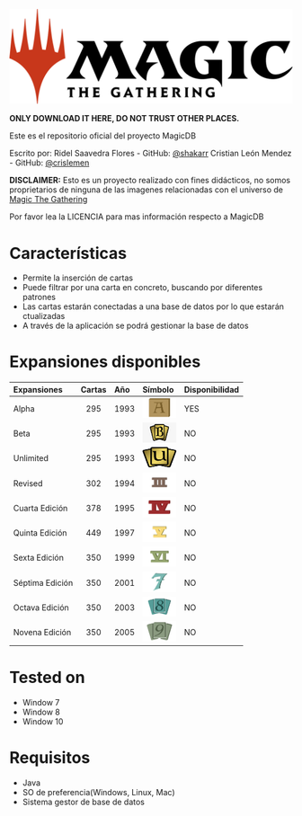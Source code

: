 ![banner](imagenes/logo/MTG.png)

**ONLY DOWNLOAD IT HERE, DO NOT TRUST OTHER PLACES.**

Este es el repositorio oficial del proyecto MagicDB

Escrito por: Ridel Saavedra Flores - GitHub: [@shakarr](https://github.com/shakarr) Cristian León Mendez - GitHub: [@crislemen](https://github.com/)

**DISCLAIMER:** Esto es un proyecto realizado con fines didácticos, no somos proprietarios de ninguna de las imagenes relacionadas con el universo de [Magic The Gathering](https://magic.wizards.com/es)

Por favor lea la LICENCIA para mas información respecto a MagicDB

# Características

- Permite la inserción de cartas 
- Puede filtrar por una carta en concreto, buscando por diferentes patrones
- Las cartas estarán conectadas a una base de datos por lo que estarán ctualizadas
- A través de la aplicación se podrá gestionar la base de datos

# Expansiones disponibles

|Expansiones|Cartas|Año|Símbolo|Disponibilidad|
|:---|:---:|:---|:---|:---|
|Alpha|295|1993|[<img src="imagenes/simbol/alpha.jpg" width="60px" height="36px"/>](imagenes/simbol/alpha.jpg )|YES|
|Beta|295|1993|[<img src="imagenes/simbol/beta.png" width="60px" height="36px"/>](imagenes/simbol/beta.png)|NO|
|Unlimited|295|1993|[<img src="imagenes/simbol/unlimited.png" width="60px" height="36px"/>](imagenes/simbol/unlimited.png)|NO|
|Revised|302|1994|[<img src="imagenes/simbol/revised.png" width="60px" height="36px"/>](imagenes/simbol/revised.png)|NO|
|Cuarta Edición|378|1995|[<img src="imagenes/simbol/cuarta-edicion.png" width="60px" height="36px"/>](imagenes/simbol/cuarta-edicion.png)|NO|
|Quinta Edición|449|1997|[<img src="imagenes/simbol/quinta-edicion.png" width="60px" height="36px"/>](imagenes/simbol/quinta-edicion.png)|NO|
|Sexta Edición|350|1999|[<img src="imagenes/simbol/sexta-edicion.png" width="60px" height="36px"/>](imagenes/simbol/sexta-edicion.png)|NO|
|Séptima Edición|350|2001|[<img src="imagenes/simbol/septima-edicion.png" width="60px" height="36px"/>](imagenes/simbol/septima-edicion.png)|NO|
|Octava Edición|350|2003|[<img src="imagenes/simbol/octava-edicion.png" width="60px" height="36px"/>](imagenes/simbol/octava-edicion.png)|NO|
|Novena Edición|350|2005|[<img src="imagenes/simbol/novena-edicion.png" width="60px" height="36px"/>](imagenes/simbol/novena-edicion.png)|NO|

# Tested on

- Window 7
- Window 8
- Window 10

# Requisitos

- Java
- SO de preferencia(Windows, Linux, Mac)
- Sistema gestor de base de datos

